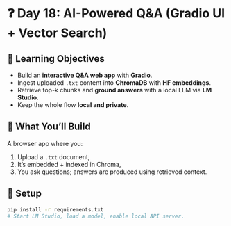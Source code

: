 # ❓ Day 18: AI-Powered Q&A (Gradio UI + Vector Search)

## 🎯 Learning Objectives
- Build an **interactive Q&A web app** with **Gradio**.
- Ingest uploaded `.txt` content into **ChromaDB** with **HF embeddings**.
- Retrieve top-k chunks and **ground answers** with a local LLM via **LM Studio**.
- Keep the whole flow **local and private**.

## 🧩 What You’ll Build
A browser app where you:
1) Upload a `.txt` document,
2) It’s embedded + indexed in Chroma,
3) You ask questions; answers are produced using retrieved context.

## 🔧 Setup
```bash
pip install -r requirements.txt
# Start LM Studio, load a model, enable local API server.
